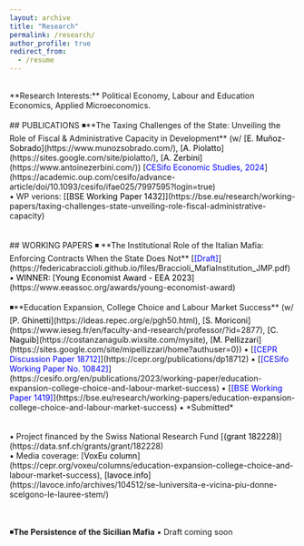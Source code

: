 ```yaml
---
layout: archive
title: "Research"
permalink: /research/
author_profile: true
redirect_from:
  - /resume
---
```

<!-- Google tag (gtag.js) -->
<script async src="https://www.googletagmanager.com/gtag/js?id=G-ER87WNKQCE"></script>
<script>
  window.dataLayer = window.dataLayer || [];
  function gtag(){dataLayer.push(arguments);}
  gtag('js', new Date());

  gtag('config', 'G-ER87WNKQCE');
</script>
<br />
**Research Interests:** Political Economy, Labour and Education Economics, Applied Microeconomics. <br />
<br />
## PUBLICATIONS
◾**The Taxing Challenges of the State: Unveiling the Role of Fiscal & Administrative Capacity in Development** (w/ [<span style="color:black">E. Muñoz-Sobrado</span>](https://www.munozsobrado.com/), [<span style="color:black">A. Piolatto</span>](https://sites.google.com/site/piolatto/), [<span style="color:black">A. Zerbini</span>](https://www.antoinezerbini.com/)) [<span style="color:blue">CESifo Economic Studies, 2024</span>](https://academic.oup.com/cesifo/advance-article/doi/10.1093/cesifo/ifae025/7997595?login=true) <br />
▪️ WP verions: [<span style="color:black">[BSE Working Paper 1432]</span>](https://bse.eu/research/working-papers/taxing-challenges-state-unveiling-role-fiscal-administrative-capacity) <br />
<br />
<br />
## WORKING PAPERS
◾ **The Institutional Role of the Italian Mafia: Enforcing Contracts When the State Does Not** [<span style="color:blue">[Draft]</span>](https://federicabraccioli.github.io/files/Braccioli_MafiaInstitution_JMP.pdf) <br />
▪ <span style="color:black;">WINNER:</span> [<span style="color:black">Young Economist Award - EEA 2023</span>](https://www.eeassoc.org/awards/young-economist-award) 
<br /> 
<br />
◾**Education Expansion, College Choice and Labour Market Success** (w/ [<span style="color:black">P. Ghinetti</span>](https://ideas.repec.org/e/pgh50.html), [<span style="color:black">S. Moriconi</span>](https://www.ieseg.fr/en/faculty-and-research/professor/?id=2877), [<span style="color:black">C. Naguib</span>](https://costanzanaguib.wixsite.com/mysite), [<span style="color:black">M. Pellizzari</span>](https://sites.google.com/site/mipellizzari/home?authuser=0)) ▪️ [<span style="color:blue">[CEPR Discussion Paper 18712]</span>](https://cepr.org/publications/dp18712) ▪ [<span style="color:blue">[CESifo Working Paper No. 10842]</span>](https://cesifo.org/en/publications/2023/working-paper/education-expansion-college-choice-and-labour-market-success) ▪ [<span style="color:blue">[BSE Working Paper 1419]</span>](https://bse.eu/research/working-papers/education-expansion-college-choice-and-labour-market-success) ▪️ *Submitted* <br /> <br />
<br />
▪️ Project financed by the Swiss National Research Fund [<span style="color:black;">(grant 182228)</span>](https://data.snf.ch/grants/grant/182228) <br />
▪️ Media coverage: [<span style="color:black">VoxEu column</span>](https://cepr.org/voxeu/columns/education-expansion-college-choice-and-labour-market-success), [<span style="color:black">lavoce.info</span>](https://lavoce.info/archives/104512/se-luniversita-e-vicina-piu-donne-scelgono-le-lauree-stem/) <br />
<br />
<br />

◾**The Persistence of the Sicilian Mafia** ▪️ Draft coming soon <br />
<br />
<br /> 



